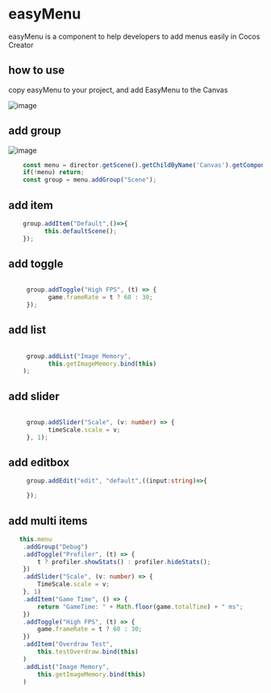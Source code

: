 # easyMenu
easyMenu is a component to help developers to add menus easily in Cocos Creator

## how to use 
copy easyMenu to your project, and add EasyMenu to the Canvas

![image](https://github.com/iwae/easyMenu/assets/26038745/f65c65b1-df16-4014-b64f-3ad579a60041)


## add group

![image](https://github.com/iwae/easyMenu/assets/26038745/05c1f225-6d05-47fc-8378-5d46054fb140)

``` typescript
    const menu = director.getScene().getChildByName('Canvas').getComponentInChildren(eMenu);
    if(!menu) return;
    const group = menu.addGroup("Scene");

```

## add item
``` typescript
    group.addItem("Default",()=>{
          this.defaultScene();
    });
```

## add toggle
``` typescript
  
     group.addToggle("High FPS", (t) => {
           game.frameRate = t ? 60 : 30;
     });
```

## add list
``` typescript
  
     group.addList("Image Memory",
           this.getImageMemory.bind(this)
    );
```
## add slider
``` typescript
  
     group.addSlider("Scale", (v: number) => {
           timeScale.scale = v;
     }, 1);
```
## add editbox
``` typescript
     group.addEdit("edit", "default",((input:string)=>{

     });
```
## add multi items
``` typescript
   this.menu
    .addGroup("Debug")
    .addToggle("Profiler", (t) => {
        t ? profiler.showStats() : profiler.hideStats();
    })
    .addSlider("Scale", (v: number) => {
        TimeScale.scale = v;
    }, 1)
    .addItem("Game Time", () => {
        return "GameTime: " + Math.floor(game.totalTime) + " ms";
    })
    .addToggle("High FPS", (t) => {
        game.frameRate = t ? 60 : 30;
    })
    .addItem("Overdraw Test",
        this.testOverdraw.bind(this)
    )
    .addList("Image Memory",
        this.getImageMemory.bind(this)
    )
```

